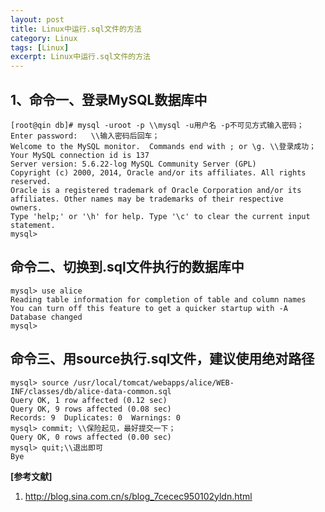 ```yaml
---
layout: post
title: Linux中运行.sql文件的方法
category: Linux
tags: [Linux]
excerpt: Linux中运行.sql文件的方法
---
```


## 1、命令一、登录MySQL数据库中 ##


	[root@qin db]# mysql -uroot -p \\mysql -u用户名 -p不可见方式输入密码；
	Enter password:   \\输入密码后回车；
	Welcome to the MySQL monitor.  Commands end with ; or \g. \\登录成功；
	Your MySQL connection id is 137
	Server version: 5.6.22-log MySQL Community Server (GPL)
	Copyright (c) 2000, 2014, Oracle and/or its affiliates. All rights reserved.
	Oracle is a registered trademark of Oracle Corporation and/or its
	affiliates. Other names may be trademarks of their respective
	owners.
	Type 'help;' or '\h' for help. Type '\c' to clear the current input statement.
	mysql>


## 命令二、切换到.sql文件执行的数据库中 ##

	mysql> use alice
	Reading table information for completion of table and column names
	You can turn off this feature to get a quicker startup with -A
	Database changed
	mysql> 

## 命令三、用source执行.sql文件，建议使用绝对路径 ##

    
	mysql> source /usr/local/tomcat/webapps/alice/WEB-INF/classes/db/alice-data-common.sql
	Query OK, 1 row affected (0.12 sec)
	Query OK, 9 rows affected (0.08 sec)
	Records: 9  Duplicates: 0  Warnings: 0
	mysql> commit; \\保险起见，最好提交一下；
	Query OK, 0 rows affected (0.00 sec)
	mysql> quit;\\退出即可
	Bye



**[参考文献]**

1. <http://blog.sina.com.cn/s/blog_7cecec950102yldn.html>


